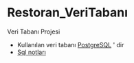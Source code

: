 # Restoran_VeriTabanı
Veri Tabanı Projesi

* Kullanılan veri tabanı [PostgreSQL](https://www.postgresql.org/) ' dir
* [Sql notları](https://www.w3schools.com/sql/)
